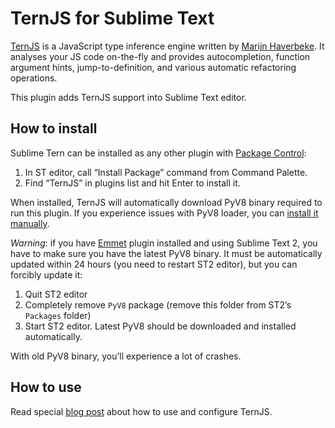 # TernJS for Sublime Text

[TernJS](http://ternjs.net) is a JavaScript type inference engine written by [Marijn Haverbeke](http://marijnhaverbeke.nl). It analyses your JS code on-the-fly and provides autocompletion, function argument hints, jump-to-definition, and various automatic refactoring operations.

This plugin adds TernJS support into Sublime Text editor.

## How to install

Sublime Tern can be installed as any other plugin with [Package Control](http://wbond.net/sublime_packages/package_control):

1. In ST editor, call “Install Package” command from Command Palette.
2. Find “TernJS” in plugins list and hit Enter to install it.

When installed, TernJS will automatically download PyV8 binary required to run this plugin. If you experience issues with PyV8 loader, you can [install it manually](https://github.com/emmetio/pyv8-binaries#readme).

*Warning*: if you have [Emmet](http://emmet.io/) plugin installed and using Sublime Text 2, you have to make sure you have the latest PyV8 binary. It must be automatically updated within 24 hours (you need to restart ST2 editor), but you can forcibly update it:

1. Quit ST2 editor
2. Completely remove `PyV8` package (remove this folder from ST2’s `Packages` folder)
3. Start ST2 editor. Latest PyV8 should be downloaded and installed automatically.

With old PyV8 binary, you’ll experience a lot of crashes.

## How to use

Read special [blog post](http://emmet.io/blog/sublime-tern/) about how to use and configure TernJS.
